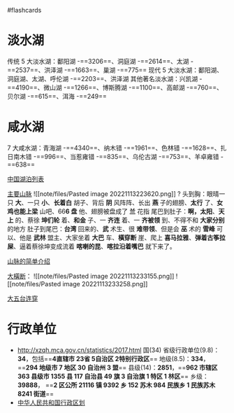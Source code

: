 #flashcards 
# 淡水湖
传统 5 大淡水湖：鄱阳湖 -==3206==、洞庭湖 -==2614==、太湖 -==2537==、洪泽湖 -==1663==、巢湖 -==775==
现代 5 大淡水湖：鄱阳湖、洞庭湖、太湖、呼伦湖 -==2203==、洪泽湖
其他著名淡水湖：兴凯湖 -==4190==、微山湖 -==1266==、博斯腾湖 -==1100==、高邮湖 -==760==、贝尔湖 -==615==、洱海 -==249== <!--SR:!2024-03-13-03-48,242.5,250!2024-02-29-15-50,230,250!2024-03-12-03-51,241.5,250!2024-03-12-04-09,241.5,250!2024-03-06-03-54,235.5,250!2024-03-19-15-50,249,250!2024-04-15-05-47,267.3,250!2024-03-22-23-03,252.3,250!2024-03-13-04-09,242.5,250!2024-02-16-15-50,217,250!2024-04-10-13-29,270.9,270!2024-03-09-11-10,238.8,250-->

# 咸水湖
7 大咸水湖：青海湖 -==4340==、纳木错 -==1961==、色林错 -==1628==、扎日南木错 -==996==、当惹雍错 -==835==、乌伦古湖 -==753==、羊卓雍错 -==638==
<!--SR:!2025-11-17,612,250!2024-03-22,252,250!2024-03-22,7,250!2024-03-24,9,250!2024-03-25,10,250!2024-03-24,9,250!2024-03-24,9,250-->

[中国湖泊列表](https://zh.m.wikipedia.org/wiki/%E4%B8%AD%E5%9B%BD%E6%B9%96%E6%B3%8A%E5%88%97%E8%A1%A8)

[主要山脉](https://www.bilibili.com/video/BV12V411d7nF/?vd_source=a64af32d8dabf7e236df4f3ce602a593)
![[note/files/Pasted image 20221113223620.png]]
?
头到胸：眼晴一只 **大**、一只 **小**、**长着白** 胡子、背后 **阴** 风阵阵、长出 **燕** 子的翅膀、**太行** 了、**女鸡也能上梁** 山吧、66**6 盘** 他、翅膀被盘成了 **兰** 花指
尾巴到肚子：**啊，太阳**、**天上** 的、蔡徐 **坤们轮** 着、**和金** 子、一 **齐连** 着、一 **齐被领** 到、不得不和 **大家分别** 的地方
肚子到尾巴：**台湾** 回来的、**武** 术生、很 **难带领**、但是会 **巫** 术的 **雪峰** 可以、他是 **武林** 盟主、大家坐着 **大巴** 车、**橫穿断** 崖、爬上 **喜马拉雅**、**弹着古筝拉屎**、逼着蔡徐坤变成流着 **喀喇的昆**、**喀拉沿着嘴巴** 就下来了。
<!--SR:!2024-03-24,9,250-->

[山脉的简单介绍](http://www.k1u.com/trip/67332.html)

[大橫断](https://www.youtube.com/watch?v=jPp9gBBu6Mw)：
![[note/files/Pasted image 20221113233155.png]]
![[note/files/Pasted image 20221113233258.png]]

[大五台连穿](https://zhuanlan.zhihu.com/p/28686585)



# 行政单位
- http://xzqh.mca.gov.cn/statistics/2017.html
国(34)
省级行政单位(9.8)：**34**，包括==**4直辖市  23省  5自治区  2特别行政区**==
地级(8.5)：**334**，==**294 地级市  7 地区  30 自治州  3 盟**==
县级(14)：**2851**，==**962 市辖区  363 县级市  1355 县  117 自治县  49 旗  3 自治旗  1 特区  1 林区**==
乡级：**39888**， ==**2 区公所  21116 镇  9392 乡  152 苏木  984 民族乡  1 民族苏木  8241 街道**==
- [中华人民共和国行政区划](https://zh.wikipedia.org/wiki/%E4%B8%AD%E5%8D%8E%E4%BA%BA%E6%B0%91%E5%85%B1%E5%92%8C%E5%9B%BD%E8%A1%8C%E6%94%BF%E5%8C%BA%E5%88%92)
<!--SR:!2023-12-25,3,250!2023-12-25,3,250!2024-01-01,10,250!2023-12-25,3,250-->


